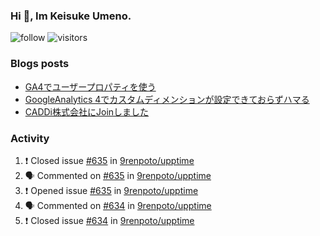 ### Hi 👋, Im Keisuke Umeno.

<!--
**9renpoto/9renpoto** is a ✨ _special_ ✨ repository because its `README.md` (this file) appears on your GitHub profile.

Here are some ideas to get you started:

- 🔭 I’m currently working on ...
- 🌱 I’m currently learning ...
- 👯 I’m looking to collaborate on ...
- 🤔 I’m looking for help with ...
- 💬 Ask me about ...
- 📫 How to reach me: ...
- 😄 Pronouns: ...
- ⚡ Fun fact: ...
-->

![follow](https://img.shields.io/github/followers/9renpoto?label=Follow&style=social)
![visitors](https://komarev.com/ghpvc/?username=9renpoto&label=Profile%20views&color=0e75b6&style=flat)

### Blogs posts

<!-- BLOG-POST-LIST:START -->
- [GA4でユーザープロパティを使う](https://9renpoto.dev/2021/02/21/google-analytics-4-user-properties/)
- [GoogleAnalytics 4でカスタムディメンションが設定できておらずハマる](https://9renpoto.dev/2021/02/13/google-analytics-4/)
- [CADDi株式会社にJoinしました](https://9renpoto.dev/2020/12/05/join/)
<!-- BLOG-POST-LIST:END -->

### Activity

<!--START_SECTION:activity-->
1. ❗️ Closed issue [#635](https://github.com/9renpoto/upptime/issues/635) in [9renpoto/upptime](https://github.com/9renpoto/upptime)
2. 🗣 Commented on [#635](https://github.com/9renpoto/upptime/issues/635) in [9renpoto/upptime](https://github.com/9renpoto/upptime)
3. ❗️ Opened issue [#635](https://github.com/9renpoto/upptime/issues/635) in [9renpoto/upptime](https://github.com/9renpoto/upptime)
4. 🗣 Commented on [#634](https://github.com/9renpoto/upptime/issues/634) in [9renpoto/upptime](https://github.com/9renpoto/upptime)
5. ❗️ Closed issue [#634](https://github.com/9renpoto/upptime/issues/634) in [9renpoto/upptime](https://github.com/9renpoto/upptime)
<!--END_SECTION:activity-->

<!--START_SECTION:waka-->
<!--END_SECTION:waka-->
